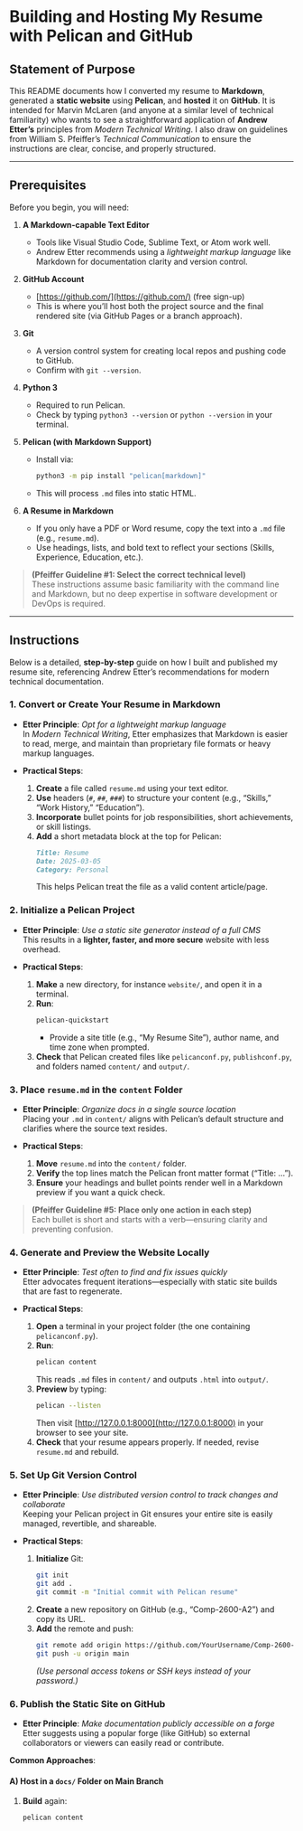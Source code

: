# Building and Hosting My Resume with Pelican and GitHub

## Statement of Purpose
This README documents how I converted my resume to **Markdown**, generated a **static website** using **Pelican**, and **hosted** it on **GitHub**. It is intended for Marvin McLaren (and anyone at a similar level of technical familiarity) who wants to see a straightforward application of **Andrew Etter’s** principles from *Modern Technical Writing*. I also draw on guidelines from William S. Pfeiffer’s *Technical Communication* to ensure the instructions are clear, concise, and properly structured.

---

## Prerequisites
Before you begin, you will need:

1. **A Markdown-capable Text Editor**  
   - Tools like Visual Studio Code, Sublime Text, or Atom work well.  
   - Andrew Etter recommends using a *lightweight markup language* like Markdown for documentation clarity and version control.

2. **GitHub Account**  
   - [https://github.com/](https://github.com/) (free sign-up)  
   - This is where you’ll host both the project source and the final rendered site (via GitHub Pages or a branch approach).

3. **Git**  
   - A version control system for creating local repos and pushing code to GitHub.  
   - Confirm with `git --version`.

4. **Python 3**  
   - Required to run Pelican.  
   - Check by typing `python3 --version` or `python --version` in your terminal.

5. **Pelican (with Markdown Support)**  
   - Install via:
     ```bash
     python3 -m pip install "pelican[markdown]"
     ```
   - This will process `.md` files into static HTML.

6. **A Resume in Markdown**  
   - If you only have a PDF or Word resume, copy the text into a `.md` file (e.g., `resume.md`).  
   - Use headings, lists, and bold text to reflect your sections (Skills, Experience, Education, etc.).

> **(Pfeiffer Guideline #1: Select the correct technical level)**  
> These instructions assume basic familiarity with the command line and Markdown, but no deep expertise in software development or DevOps is required.

---

## Instructions

Below is a detailed, **step-by-step** guide on how I built and published my resume site, referencing Andrew Etter’s recommendations for modern technical documentation.

### 1. Convert or Create Your Resume in Markdown
- **Etter Principle**: *Opt for a lightweight markup language*  
  In *Modern Technical Writing*, Etter emphasizes that Markdown is easier to read, merge, and maintain than proprietary file formats or heavy markup languages.

- **Practical Steps**:
  1. **Create** a file called `resume.md` using your text editor.  
  2. **Use** headers (`#`, `##`, `###`) to structure your content (e.g., “Skills,” “Work History,” “Education”).  
  3. **Incorporate** bullet points for job responsibilities, short achievements, or skill listings.  
  4. **Add** a short metadata block at the top for Pelican:
     ```markdown
     Title: Resume
     Date: 2025-03-05
     Category: Personal
     ```
     This helps Pelican treat the file as a valid content article/page.

### 2. Initialize a Pelican Project
- **Etter Principle**: *Use a static site generator instead of a full CMS*  
  This results in a **lighter, faster, and more secure** website with less overhead.

- **Practical Steps**:
  1. **Make** a new directory, for instance `website/`, and open it in a terminal.  
  2. **Run**:
     ```bash
     pelican-quickstart
     ```
     - Provide a site title (e.g., “My Resume Site”), author name, and time zone when prompted.  
  3. **Check** that Pelican created files like `pelicanconf.py`, `publishconf.py`, and folders named `content/` and `output/`.

### 3. Place `resume.md` in the `content` Folder
- **Etter Principle**: *Organize docs in a single source location*  
  Placing your `.md` in `content/` aligns with Pelican’s default structure and clarifies where the source text resides.

- **Practical Steps**:
  1. **Move** `resume.md` into the `content/` folder.  
  2. **Verify** the top lines match the Pelican front matter format (“Title: …”).  
  3. **Ensure** your headings and bullet points render well in a Markdown preview if you want a quick check.

> **(Pfeiffer Guideline #5: Place only one action in each step)**  
> Each bullet is short and starts with a verb—ensuring clarity and preventing confusion.

### 4. Generate and Preview the Website Locally
- **Etter Principle**: *Test often to find and fix issues quickly*  
  Etter advocates frequent iterations—especially with static site builds that are fast to regenerate.

- **Practical Steps**:
  1. **Open** a terminal in your project folder (the one containing `pelicanconf.py`).  
  2. **Run**:
     ```bash
     pelican content
     ```
     This reads `.md` files in `content/` and outputs `.html` into `output/`.  
  3. **Preview** by typing:
     ```bash
     pelican --listen
     ```
     Then visit [http://127.0.0.1:8000](http://127.0.0.1:8000) in your browser to see your site.  
  4. **Check** that your resume appears properly. If needed, revise `resume.md` and rebuild.

### 5. Set Up Git Version Control
- **Etter Principle**: *Use distributed version control to track changes and collaborate*  
  Keeping your Pelican project in Git ensures your entire site is easily managed, revertible, and shareable.

- **Practical Steps**:
  1. **Initialize** Git:
     ```bash
     git init
     git add .
     git commit -m "Initial commit with Pelican resume"
     ```
  2. **Create** a new repository on GitHub (e.g., “Comp-2600-A2”) and copy its URL.  
  3. **Add** the remote and push:
     ```bash
     git remote add origin https://github.com/YourUsername/Comp-2600-A2.git
     git push -u origin main
     ```
     *(Use personal access tokens or SSH keys instead of your password.)*

### 6. Publish the Static Site on GitHub
- **Etter Principle**: *Make documentation publicly accessible on a forge*  
  Etter suggests using a popular forge (like GitHub) so external collaborators or viewers can easily read or contribute.

**Common Approaches**:

#### A) Host in a `docs/` Folder on Main Branch
1. **Build** again:
   ```bash
   pelican content